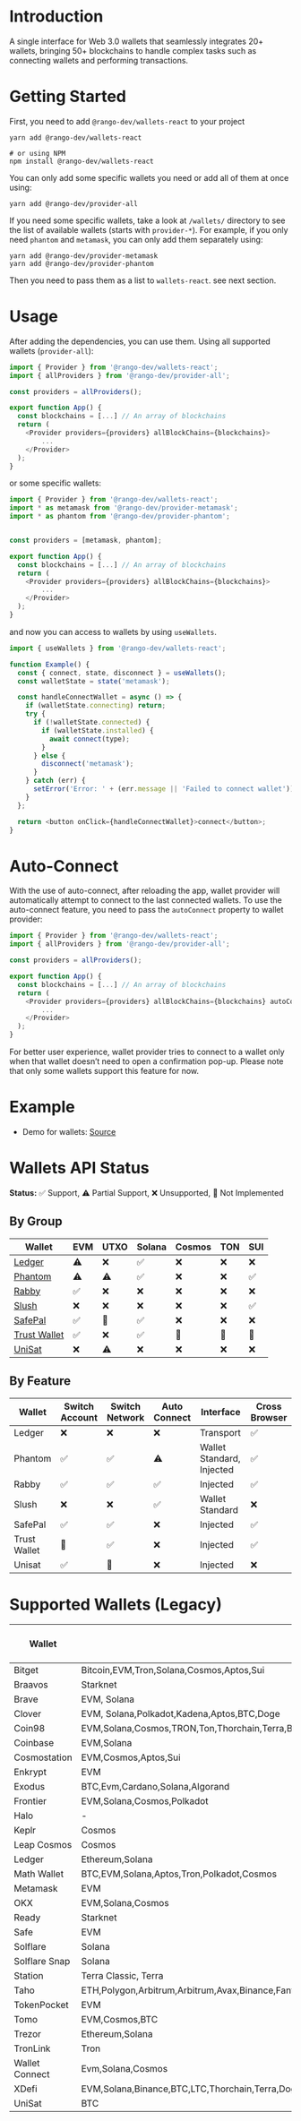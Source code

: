 # Introduction

A single interface for Web 3.0 wallets that seamlessly integrates 20+ wallets, bringing 50+ blockchains to handle complex tasks such as connecting wallets and performing transactions.

# Getting Started

First, you need to add `@rango-dev/wallets-react` to your project

```
yarn add @rango-dev/wallets-react

# or using NPM
npm install @rango-dev/wallets-react
```

You can only add some specific wallets you need or add all of them at once using:

```
yarn add @rango-dev/provider-all
```

If you need some specific wallets, take a look at `/wallets/` directory to see the list of available wallets (starts with `provider-*`).
For example, if you only need `phantom` and `metamask`, you can only add them separately using:

```
yarn add @rango-dev/provider-metamask
yarn add @rango-dev/provider-phantom
```

Then you need to pass them as a list to `wallets-react`. see next section.

# Usage

After adding the dependencies, you can use them. Using all supported wallets (`provider-all`):

```js
import { Provider } from '@rango-dev/wallets-react';
import { allProviders } from '@rango-dev/provider-all';

const providers = allProviders();

export function App() {
  const blockchains = [...] // An array of blockchains
  return (
    <Provider providers={providers} allBlockChains={blockchains}>
        ...
    </Provider>
  );
}

```

or some specific wallets:

```js
import { Provider } from '@rango-dev/wallets-react';
import * as metamask from '@rango-dev/provider-metamask';
import * as phantom from '@rango-dev/provider-phantom';


const providers = [metamask, phantom];

export function App() {
  const blockchains = [...] // An array of blockchains
  return (
    <Provider providers={providers} allBlockChains={blockchains}>
        ...
    </Provider>
  );
}
```

and now you can access to wallets by using `useWallets`.

```js
import { useWallets } from '@rango-dev/wallets-react';

function Example() {
  const { connect, state, disconnect } = useWallets();
  const walletState = state('metamask');

  const handleConnectWallet = async () => {
    if (walletState.connecting) return;
    try {
      if (!walletState.connected) {
        if (walletState.installed) {
          await connect(type);
        }
      } else {
        disconnect('metamask');
      }
    } catch (err) {
      setError('Error: ' + (err.message || 'Failed to connect wallet'));
    }
  };

  return <button onClick={handleConnectWallet}>connect</button>;
}
```

# Auto-Connect

With the use of auto-connect, after reloading the app, wallet provider will automatically attempt to connect to the last connected wallets. To use the auto-connect feature, you need to pass the `autoConnect` property to wallet provider:

```js
import { Provider } from '@rango-dev/wallets-react';
import { allProviders } from '@rango-dev/provider-all';

const providers = allProviders();

export function App() {
  const blockchains = [...] // An array of blockchains
  return (
    <Provider providers={providers} allBlockChains={blockchains} autoConnect>
        ...
    </Provider>
  );
}

```

For better user experience, wallet provider tries to connect to a wallet only when that wallet doesn’t need to open a confirmation pop-up. Please note that only some wallets support this feature for now.

# Example

- Demo for wallets: [Source](https://github.com/rango-exchange/rango-client/tree/next/wallets/demo)

# Wallets API Status

**Status:** ✅ Support, ⚠️ Partial Support, ❌ Unsupported, 🚧 Not Implemented

## By Group

| Wallet                                          | EVM | UTXO | Solana | Cosmos | TON | SUI |
| ----------------------------------------------- | --- | ---- | ------ | ------ | --- | --- |
| [Ledger](provider-ledger/readme.md)             | ⚠️  | ❌   | ✅     | ❌     | ❌  | ❌  |
| [Phantom](provider-phantom/readme.md)           | ⚠️  | ⚠️   | ✅     | ❌     | ❌  | ✅  |
| [Rabby](provider-rabby/readme.md)               | ✅  | ❌   | ❌     | ❌     | ❌  | ❌  |
| [Slush](provider-slush/readme.md)               | ❌  | ❌   | ❌     | ❌     | ❌  | ✅  |
| [SafePal](provider-safepal/readme.md)           | ✅  | 🚧   | ✅     | ❌     | ❌  | ❌  | 
| [Trust Wallet](provider-trust-wallet/readme.md) | ✅  | ❌   | ✅     | 🚧     | 🚧  | 🚧  |
| [UniSat](provider-unisat/readme.md)             | ❌  | ⚠️   | ❌     | ❌     | ❌  | ❌  |

## By Feature

| Wallet       | Switch Account | Switch Network | Auto Connect | Interface                 | Cross Browser |
| ------------ | -------------- | -------------- | ------------ | ------------------------- | ------------- |
| Ledger       | ❌             | ❌             | ❌           | Transport                 | ✅            |
| Phantom      | ✅             | ✅             | ⚠️           | Wallet Standard, Injected | ✅            |
| Rabby        | ✅             | ✅             | ✅           | Injected                  | ✅            |
| Slush        | ❌             | ❌             | ✅           | Wallet Standard           | ❌            |
| SafePal      | ✅             | ✅             | ❌           | Injected                  | ✅            |
| Trust Wallet | 🚧             | ✅             | ❌           | Injected                  | ✅            |
| Unisat       | ✅             | 🚧             | ❌           | Injected                  | ❌            |

# Supported Wallets (Legacy)

| Wallet         | Supported Chains                                                                                                        | Not Implemented                                   | Auto Connect Support | Source                               |
| -------------- | ----------------------------------------------------------------------------------------------------------------------- | ------------------------------------------------- | -------------------- | ------------------------------------ |
| Bitget         | Bitcoin,EVM,Tron,Solana,Cosmos,Aptos,Sui                                                                                | Bitcoin,Solana,Cosmos,Aptos,Sui                   | &check;              | https://web3.bitget.com/             |
| Braavos        | Starknet                                                                                                                | -                                                 | &check;              | https://braavos.app/                 |
| Brave          | EVM, Solana                                                                                                             | -                                                 | &check;              | https://brave.com/wallet/            |
| Clover         | EVM, Solana,Polkadot,Kadena,Aptos,BTC,Doge                                                                              | Polkadot,Kadena,Aptos,BTC,Doge                    | &check;              | https://wallet.clover.finance        |
| Coin98         | EVM,Solana,Cosmos,TRON,Ton,Thorchain,Terra,BTC,Sui,Aptos,Sei                                                            | Cosmos,TRON,Ton,Thorchain,Terra,BTC,Sui,Aptos,Sei | &cross;              | https://coin98.com/wallet            |
| Coinbase       | EVM,Solana                                                                                                              | -                                                 | &check;              | https://www.coinbase.com/wallet      |
| Cosmostation   | EVM,Cosmos,Aptos,Sui                                                                                                    | Aptos,Sui                                         | &check;              | https://cosmostation.io/             |
| Enkrypt        | EVM                                                                                                                     | BTC,Polkadot                                      | &check;              | https://www.enkrypt.com/             |
| Exodus         | BTC,Evm,Cardano,Solana,Algorand                                                                                         | BTC,Cardano,Algorand                              | &check;              | https://www.exodus.com/              |
| Frontier       | EVM,Solana,Cosmos,Polkadot                                                                                              | Cosmos,Polkadot                                   | &check;              | https://frontier.xyz/                |
| Halo           | -                                                                                                                       | -                                                 | &cross;              | https://halo.social/                 |
| Keplr          | Cosmos                                                                                                                  | -                                                 | &cross;              | https://www.keplr.app/               |
| Leap Cosmos    | Cosmos                                                                                                                  | Cosmos                                            | &cross;              | https://www.leapwallet.io/cosmos     |
| Ledger         | Ethereum,Solana                                                                                                         | -                                                 | &cross;              | https://www.ledger.com/              |
| Math Wallet    | BTC,EVM,Solana,Aptos,Tron,Polkadot,Cosmos                                                                               | BTC,Aptos,Tron,Polkadot,Cosmos                    | &check;              | https://mathwallet.org/en-us/        |
| Metamask       | EVM                                                                                                                     | -                                                 | &check;              | -                                    |
| OKX            | EVM,Solana,Cosmos                                                                                                       | Cosmos                                            | &check;              | https://www.okx.com/web3             |
| Ready          | Starknet                                                                                                                | -                                                 | &check;              | https://www.ready.co/                |
| Safe           | EVM                                                                                                                     | -                                                 | &check;              | https://safe.global/                 |
| Solflare       | Solana                                                                                                                  | -                                                 | &cross;              | https://solflare.com                 |
| Solflare Snap  | Solana                                                                                                                  | -                                                 | &cross;              | https://solflare.com/metamask        |
| Station        | Terra Classic, Terra                                                                                                    | -                                                 | &cross;              | https://station.terra.money/         |
| Taho           | ETH,Polygon,Arbitrum,Arbitrum,Avax,Binance,Fantom                                                                       | Fantom                                            | &cross;              | https://taho.xyz/                    |
| TokenPocket    | EVM                                                                                                                     | -                                                 | &check;              | https://extension.tokenpocket.pro/#/ |
| Tomo           | EVM,Cosmos,BTC                                                                                                          | Cosmos,BTC                                        | &check;              | https://tomo.inc/                    |
| Trezor         | Ethereum,Solana                                                                                                         | Solana                                            | &cross;              | https://trezor.io/                   |
| TronLink       | Tron                                                                                                                    | -                                                 | &cross;              | -                                    |
| Wallet Connect | Evm,Solana,Cosmos                                                                                                       | Solana,Cosmos                                     | &cross;              | -                                    |
| XDefi          | EVM,Solana,Binance,BTC,LTC,Thorchain,Terra,Doge,Cosmos,Akash,Axelar,Crypto.org,Juno,Kujira,Mars,Osmosis,Stargaze,Stride |                                                   | &check;              | https://www.xdefi.io/                |
| UniSat         | BTC                                                                                                                     | -                                                 | &cross;              | https://unisat.io/io/                |
